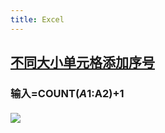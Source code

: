 ```yaml
---
title: Excel
---
```


## [不同大小单元格添加序号](https://jingyan.baidu.com/article/335530da9bfc1419ca41c363.html)
### **输入=COUNT($A$1:A2)+1**
#### ![](https://gitee.com/xling37/TuCgitee.io/raw/master/img/%E6%88%AA%E5%9B%BE_20203226083240.png)

## 
